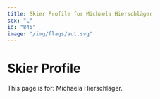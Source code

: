 ```yaml
---
title: Skier Profile for Michaela Hierschläger
sex: "L"
id: "845"
image: "/img/flags/aut.svg" 
---
```


# Skier Profile

This page is for: Michaela Hierschläger.
    